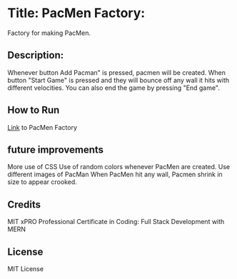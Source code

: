 # Title: PacMen Factory: 
Factory for making PacMen.

## Description: 
Whenever button Add Pacman" is pressed, pacmen will be created. 
When button "Start Game" is pressed and they will bounce off any wall it hits with different velocities. You can also end the game by pressing "End game".

## How to Run 
<a href="https://soojsooj.github.io/MIT-work/pacmen-factory/starter.html">Link</a> to PacMen Factory

## future improvements
More use of CSS
Use of random colors whenever PacMen are created.
Use different images of PacMan
When PacMen hit any wall, Pacmen shrink in size to appear crooked.

## Credits
MIT xPRO Professional Certificate in Coding: Full Stack Development with MERN

## License
MIT License
